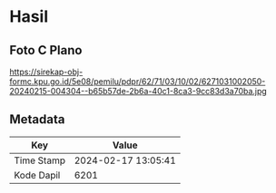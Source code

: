# Hasil

## Foto C Plano

https://sirekap-obj-formc.kpu.go.id/5e08/pemilu/pdpr/62/71/03/10/02/6271031002050-20240215-004304--b65b57de-2b6a-40c1-8ca3-9cc83d3a70ba.jpg


## Metadata

| Key        | Value               |
| ---------- | ------------------- |
| Time Stamp | 2024-02-17 13:05:41 |
| Kode Dapil | 6201                |



